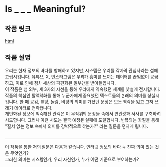 # Is _ _ _ Meaningful?
## 작품 링크
  [html]()

## 작품 설명
  우리는 현재 정보의 바다를 항해하고 있지만, 시스템은 우리를 각자의 관심사라는 섬에 고립시킵니다. 유튜브, X, 인스타그램은 우리가 흥미를 느끼는 데이터를 끊임없이 공금하고, 이로 인해 점차 세상의 파편화된 일부만을 받아들입니다.
  <br>
  이 작품은 섬 외부, 제 3자의 시선을 통해 우리에게 익숙했던 세계를 낯설게 전시합니다. 작품의 핵심인 탈맥락화를 통해 누군가에게 중요했던 텍스트들의 본래의 의미를 상실시킵니다. 한 때 공감, 불평, 놀람, 비평의 의미를 가졌던 문장은 모든 맥락을 잃고 그저 쓰레기 데이터로 전락합니다.
  <br>
  개인화된 정보에 익숙해진 관객은 이 무작위의 문장들 속에서 연관성과 서사를 구축하려 시도합니다. 그러나 이런 시도는 결국 예정된 실패에 도달합니다. 반복되는 좌절을 통해 "질서 없는 정보 속에서 의미를 강박적으로 찾는가?" 라는 질문을 던지게 됩니다.
  <br><br>
  <hr>
  이 작품을 통한 저의 질문은 다음과 같습니다.
  인터넷 정보의 바다 속 진짜 의미 있는 것은 무엇인가?<br>
  그러한 의미는 시스템인가, 우리 자신인가, 누가 어떤 기준으로 부여하는가?